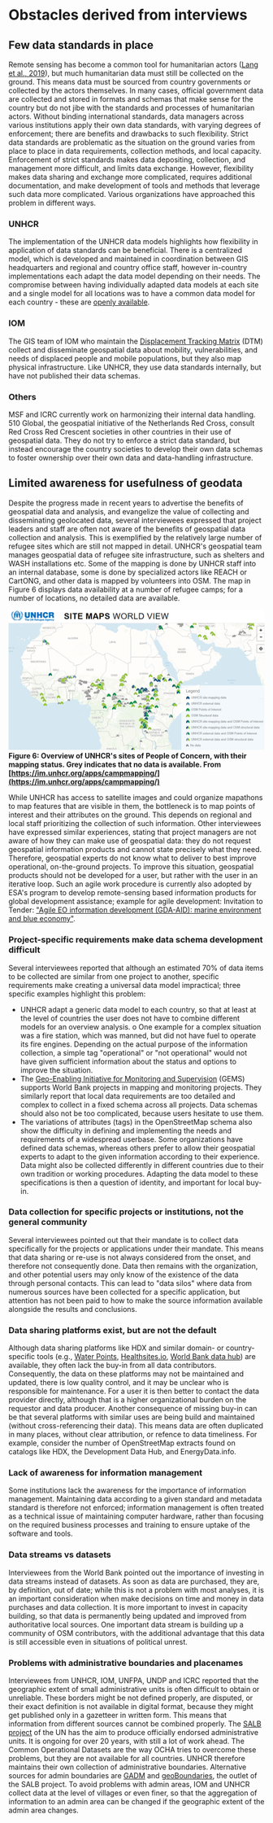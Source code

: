 # Obstacles derived from interviews
## Few data standards in place
Remote sensing has become a common tool for humanitarian actors ([Lang et al., 2019](https://doi.org/10.5055/jem.2014.0203)), but much humanitarian data must still be collected on the ground. This means data must be sourced from country governments or collected by the actors themselves. In many cases, official government data are collected and stored in formats and schemas that make sense for the country but do not jibe with the standards and processes of humanitarian actors. 
Without binding international standards, data managers across various institutions apply their own data standards, with varying degrees of enforcement; there are benefits and drawbacks to such flexibility. Strict data standards are problematic as the situation on the ground varies from place to place in data requirements, collection methods, and local capacity. Enforcement of strict standards makes data depositing, collection, and management more difficult, and limits data exchange. However, flexibility makes data sharing and exchange more complicated, requires additional documentation, and make development of tools and methods that leverage such data more complicated. Various organizations have approached this problem in different ways.
### UNHCR
The implementation of the UNHCR data models highlights how flexibility in application of data standards can be beneficial. There is a centralized model, which is developed and maintained in coordination between GIS headquarters and regional and country office staff, however in-country implementations each adapt the data model depending on their needs. The compromise between having individually adapted data models at each site and a single model for all locations was to have a common data model for each country - these are [openly available](https://gis.unhcr.org/arcgis/rest/services/site_mapping/). 
### IOM
The GIS team of IOM who maintain the [Displacement Tracking Matrix](https://dtm.iom.int/) (DTM) collect and disseminate geospatial data about mobility, vulnerabilities, and needs of displaced people and mobile populations, but they also map physical infrastructure. Like UNHCR, they use data standards internally, but have not published their data schemas. 
### Others
MSF and ICRC currently work on harmonizing their internal data handling. 510 Global, the geospatial initiative of the Netherlands Red Cross, consult Red Cross Red Crescent societies in other countries in their use of geospatial data. They do not try to enforce a strict data standard, but instead encourage the country societies to develop their own data schemas to foster ownership over their own data and data-handling infrastructure.
## Limited awareness for usefulness of geodata
Despite the progress made in recent years to advertise the benefits of geospatial data and analysis, and evangelize the value of collecting and disseminating geolocated data, several interviewees expressed that project leaders and staff are often not aware of the benefits of geospatial data collection and analysis. 
This is exemplified by the relatively large number of refugee sites which are still not mapped in detail. UNHCR's geospatial team manages geospatial data of refugee site infrastructure, such as shelters and WASH installations etc. Some of the mapping is done by UNHCR staff into an internal database, some is done by specialized actors like REACH or CartONG, and other data is mapped by volunteers into OSM. The map in Figure 6 displays data availability at a number of refugee camps; for a number of locations, no detailed data are available. 

![HDX data breakdown](docs/images/D_1a_Fig6.png)  
__Figure 6: Overview of UNHCR's sites of People of Concern, with their mapping status. Grey indicates that no data is available. From [https://im.unhcr.org/apps/campmapping/](https://im.unhcr.org/apps/campmapping/)__

While UNHCR has access to satellite images and could organize mapathons to map features that are visible in them, the bottleneck is to map points of interest and their attributes on the ground. This depends on regional and local staff prioritizing the collection of such information. 
Other interviewees have expressed similar experiences, stating that project managers are not aware of how they can make use of geospatial data: they do not request geospatial information products and cannot state precisely what they need. Therefore, geospatial experts do not know what to deliver to best improve operational, on-the-ground projects. To improve this situation, geospatial products should not be developed for a user, but rather with the user in an iterative loop. Such an agile work procedure is currently also adopted by ESA's program to develop remote-sensing based information products for global development assistance; example for agile development: Invitation to Tender: ["Agile EO information development (GDA-AID): marine environment and blue economy"](https://eo4society.esa.int/2021/11/03/invitation-to-tender-agile-eo-information-development-gda-aid-marine-environment-and-blue-economy/).
### Project-specific requirements make data schema development difficult
Several interviewees reported that although an estimated 70% of data items to be collected are similar from one project to another, specific requirements make creating a universal data model impractical; three specific examples highlight this problem:
-	UNHCR adapt a generic data model to each country, so that at least at the level of countries the user does not have to combine different models for an overview analysis. 
o	One example for a complex situation was a fire station, which was manned, but did not have fuel to operate its fire engines. Depending on the actual purpose of the information collection, a simple tag "operational" or "not operational" would not have given sufficient information about the status and options to improve the situation. 
-	The [Geo-Enabling Initiative for Monitoring and Supervision](https://www.worldbank.org/en/topic/fragilityconflictviolence/brief/geo-enabling-initiative-for-monitoring-and-supervision-gems) (GEMS) supports World Bank projects in mapping and monitoring projects. They similarly report that local data requirements are too detailed and complex to collect in a fixed schema across all projects. Data schemas should also not be too complicated, because users hesitate to use them. 
-	The variations of attributes (tags) in the OpenStreetMap schema also show the difficulty in defining and implementing the needs and requirements of a widespread userbase.
Some organizations have defined data schemas, whereas others prefer to allow their geospatial experts to adapt to the given information according to their experience. Data might also be collected differently in different countries due to their own tradition or working procedures. Adapting the data model to these specifications is then a question of identity, and important for local buy-in.
### Data collection for specific projects or institutions, not the general community
Several interviewees pointed out that their mandate is to collect data specifically for the projects or applications under their mandate. This means that data sharing or re-use is not always considered from the onset, and therefore not consequently done. Data then remains with the organization, and other potential users may only know of the existence of the data through personal contacts. This can lead to "data silos" where data from numerous sources have been collected for a specific application, but attention has not been paid to how to make the source information available alongside the results and conclusions.
### Data sharing platforms exist, but are not the default 
Although data sharing platforms like HDX and similar domain- or country-specific tools (e.g., [Water Points](https://www.waterpointdata.org/), [Healthsites.io](https://healthsites.io/), [World Bank data hub](https://datacatalog.worldbank.org/int/home)) are available, they often lack the buy-in from all data contributors. Consequently, the data on these platforms may not be maintained and updated, there is low quality control, and it may be unclear who is responsible for maintenance. For a user it is then better to contact the data provider directly, although that is a higher organizational burden on the requestor and data producer. 
Another consequence of missing buy-in can be that several platforms with similar uses are being build and maintained (without cross-referencing their data). This means data are often duplicated in many places, without clear attribution, or refence to data timeliness. For example, consider the number of OpenStreetMap extracts found on catalogs like HDX, the Development Data Hub, and EnergyData.info.
### Lack of awareness for information management
Some institutions lack the awareness for the importance of information management. Maintaining data according to a given standard and metadata standard is therefore not enforced; information management is often treated as a technical issue of maintaining computer hardware, rather than focusing on the required business processes and training to ensure uptake of the software and tools. 
### Data streams vs datasets
Interviewees from the World Bank pointed out the importance of investing in data streams instead of datasets. As soon as data are purchased, they are, by definition, out of date; while this is not a problem with most analyses, it is an important consideration when make decisions on time and money in data purchases and data collection. It is more important to invest in capacity building, so that data is permanently being updated and improved from authoritative local sources. One important data stream is building up a community of OSM contributors, with the additional advantage that this data is still accessible even in situations of political unrest.
### Problems with administrative boundaries and placenames
Interviewees from UNHCR, IOM, UNFPA, UNDP and ICRC reported that the geographic extent of small administrative units is often difficult to obtain or unreliable. These borders might be not defined properly, are disputed, or their exact definition is not available in digital format, because they might get published only in a gazetteer in written form. This means that information from different sources cannot be combined properly. The [SALB project](https://www.unsalb.org/) of the UN has the aim to produce officially endorsed administrative units. It is ongoing for over 20 years, with still a lot of work ahead. The Common Operational Datasets are the way OCHA tries to overcome these problems, but they are not available for all countries. UNHCR therefore maintains their own collection of administrative boundaries. Alternative sources for admin boundaries are [GADM](https://gadm.org/) and [geoBoundaries](https://www.geoboundaries.org/), the outlet of the SALB project. 
To avoid problems with admin areas, IOM and UNHCR collect data at the level of villages or even finer, so that the aggregation of information to an admin area can be changed if the geographic extent of the admin area changes. 
